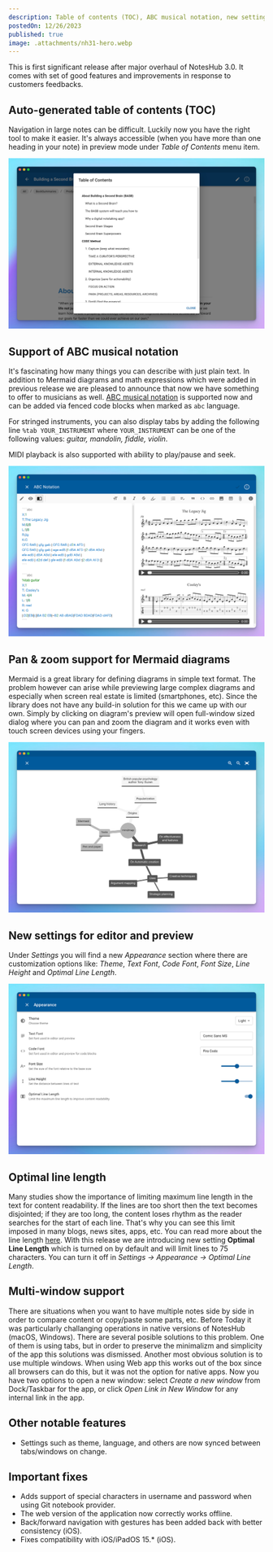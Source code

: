 ```yaml
---
description: Table of contents (TOC), ABC musical notation, new settings for editor/preview, bug fixes and more.
postedOn: 12/26/2023
published: true
image: .attachments/nh31-hero.webp
---
```


This is first significant release after major overhaul of NotesHub 3.0. It comes with set of good features and improvements in response to customers feedbacks.

## Auto-generated table of contents (TOC)
Navigation in large notes can be difficult. Luckily now you have the right tool to make it easier. It's always accessible (when you have more than one heading in your note) in preview mode under _Table of Contents_ menu item.

![TOC](.attachments/nh31-toc.webp "Table of contents (TOC)")

## Support of ABC musical notation
It's fascinating how many things you can describe with just plain text. In addition to Mermaid diagrams and math expressions which were added in previous release we are pleased to announce that now we have something to offer to musicians as well. [ABC musical notation](https://en.wikipedia.org/wiki/ABC_notation) is supported now and can be added via fenced code blocks when marked as `abc` language.

For stringed instruments, you can also display tabs by adding the following line `%tab YOUR_INSTRUMENT` where `YOUR_INSTRUMENT` can be one of the following values: _guitar, mandolin, fiddle, violin_.

MIDI playback is also supported with ability to play/pause and seek.

![ABC Notation](.attachments/nh31-abc.webp "ABC Notation")

## Pan & zoom support for Mermaid diagrams
Mermaid is a great library for defining diagrams in simple text format. The problem however can arise while previewing large complex diagrams and especially when screen real estate is limited (smartphones, etc). Since the library does not have any build-in solution for this we came up with our own. Simply by clicking on diagram's preview will open full-window sized dialog where you can pan and zoom the diagram and it works even with touch screen devices using your fingers.

![Pan & Zoom for Mermaid](.attachments/nh31-mermaid_pan_zoom.webp "Pan & Zoom for Mermaid")

## New settings for editor and preview

Under _Settings_ you will find a new _Appearance_ section where there are customization options like: _Theme_, _Text Font_, _Code Font_, _Font Size_, _Line Height_ and _Optimal Line Length_.

![Appearance Settings](.attachments/nh31-appearance-settings.webp "Appearance Settings")

## Optimal line length
Many studies show the importance of limiting maximum line length in the text for content readability. If the lines are too short then the text becomes disjointed; if they are too long, the content loses rhythm as the reader searches for the start of each line. That's why you can see this limit imposed in many blogs, news sites, apps, etc. You can read more about the line length [here](https://en.wikipedia.org/wiki/Line_length#Electronic_text).
With this release we are introducing new setting **Optimal Line Length** which is turned on by default and will limit lines to 75 characters. You can turn it off in _Settings -> Appearance -> Optimal Line Length_.

## Multi-window support
There are situations when you want to have multiple notes side by side in order to compare content or copy/paste some parts, etc. Before Today it was particularly challanging operations in native versions of NotesHub (macOS, Windows). There are several posible solutions to this problem. One of them is using tabs, but in order to preserve the minimalizm and simplicity of the app this solutions was dismissed. Another most obvious solution is to use multiple windows. When using Web app this works out of the box since all browsers can do this, but it was not the option for native apps. Now you have two options to open a new window: select _Create a new window_ from Dock/Taskbar for the app, or click _Open Link in New Window_ for any internal link in the app.

## Other notable features
- Settings such as theme, language, and others are now synced between tabs/windows on change.

## Important fixes
- Adds support of special characters in username and password when using Git notebook provider.
- The web version of the application now correctly works offline.
- Back/forward navigation with gestures has been added back with better consistency (iOS).
- Fixes compatibility with iOS/iPadOS 15.* (iOS).
